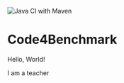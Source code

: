 ![Java CI with Maven](https://github.com/dreaminplus/Code4Benchmark/workflows/Java%20CI%20with%20Maven/badge.svg)
# Code4Benchmark


Hello, World!

I am a teacher
